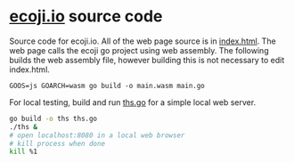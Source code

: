 # [ecoji.io](https://ecoji.io) source code

Source code for ecoji.io. All of the web page source is in [index.html](index.html).  The web page calls the ecoji go project using web assembly.  The following builds the web assembly file, however building this is not necessary to edit index.html.

```
GOOS=js GOARCH=wasm go build -o main.wasm main.go
```

For local testing, build and run [ths.go](ths.go) for a simple local web server.

```bash
go build -o ths ths.go
./ths &
# open localhost:8080 in a local web browser
# kill process when done
kill %1
```
